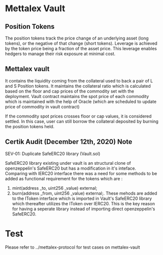 # Mettalex Vault


## Position Tokens

The position tokens track the price change of an underlying asset (long tokens), or the negative of that change (short tokens).  Leverage is achieved by the token price being a fraction of the asset price.  This leverage enables hedgers to manage their risk exposure at minimal cost. 

## Mettalex vault

It contains the liquidity coming from the collateral used to back a pair of L and S Position tokens. 
It maintains the collateral ratio which is calculated based on the floor and cap prices of the commodity set with the deployment.
Vault contract maintains the spot price of each commodity which is maintained with the help of Oracle (which are scheduled to update price of commodity in vault contract)

If the commodity spot prices crosses floor or cap values, it is considered settled. In this case, user can still borrow the collateral deposited by burning the position tokens held.

## Certik Audit (December 12th, 2020) Note 

SEV-01: Duplicate SafeERC20 library (Vault.sol)

SafeERC20 library existing under vault is an structural clone of openzeppelin's SafeERC20 but has a modification in it's inteface.
Comparing with IERC20 interface there was a need for some methods to be added as functional requirement for the tokens which are :
1. mint(address _to, uint256 _value) external;
2. burn(address _from, uint256 _value) external;.
These mehods are added to the IToken interface which is imported in Vault's SafeERC20 library which thereafter utilizes the IToken over IERC20.
This is the key reason for having a seperate library instead of importing direct openzeppelin's SafeERC20.

# Test

Please refer to ../mettalex-protocol for test cases on mettalex-vault